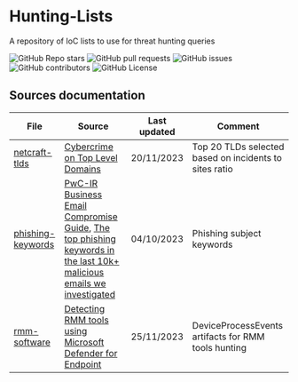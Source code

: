 # Hunting-Lists
A repository of IoC lists to use for threat hunting queries

<img alt="GitHub Repo stars" src="https://img.shields.io/github/stars/cyb3rmik3/Hunting-Lists?style=for-the-badge&color=blue">
<img alt="GitHub pull requests" src="https://img.shields.io/github/issues-pr/cyb3rmik3/Hunting-Lists?for-the-badge&color=yellow">
<img alt="GitHub issues" src="https://img.shields.io/github/issues/cyb3rmik3/Hunting-Lists?style=for-the-badge&color=yellow">
<img alt="GitHub contributors" src="https://img.shields.io/github/contributors/cyb3rmik3/Hunting-Lists?for-the-badge&color=green">
<img alt="GitHub License" src="https://img.shields.io/github/license/cyb3rmik3/Hunting-Lists?style=for-the-badge&color=green">

## Sources documentation
| File  | Source | Last updated | Comment |
| ------------- | ------------- | ------------- | ------------- |
| [netcraft-tlds](https://github.com/cyb3rmik3/Hunting-Lists/blob/main/netcraft-tlds.csv)  | [Cybercrime on Top Level Domains](https://trends.netcraft.com/cybercrime/tlds)  | 20/11/2023  | Top 20 TLDs selected based on incidents to sites ratio  |
| [phishing-keywords](https://github.com/cyb3rmik3/Hunting-Lists/blob/main/phishing-keywords.csv)  | [PwC-IR Business Email Compromise Guide](https://github.com/PwC-IR/Business-Email-Compromise-Guide), [The top phishing keywords in the last 10k+ malicious emails we investigated](https://expel.com/blog/top-phishing-keywords/) | 04/10/2023 | Phishing subject keywords |
| [rmm-software](https://github.com/cyb3rmik3/Hunting-Lists/blob/main/rmm-software.csv)  | [Detecting RMM tools using Microsoft Defender for Endpoint](https://www.michalos.net/2023/11/27/detecting-rmm-tools-using-microsoft-defender-for-endpoint/) | 25/11/2023 | DeviceProcessEvents artifacts for RMM tools hunting |
